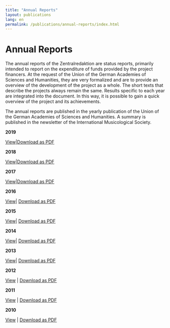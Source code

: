 ```yaml
---
title: "Annual Reports"
layout: publications
lang: en
permalink: /publications/annual-reports/index.html
---
```


# Annual Reports

The annual reports of the Zentralredaktion are status reports, primarily intended to report on the expenditure of funds provided by the project financers. At the request of the Union of the German Academies of Sciences and Humanities, they are very formalized and are to provide an overview of the development of the project as a whole. The short texts that describe the projects always remain the same. Results specific to each year are integrated into the document. In this way, it is possible to gain a quick overview of the project and its achievements.

The annual reports are published in the yearly publication of the Union of the German Academies of Sciences and Humanities. A summary is published in the newsletter of the International Musicological Society.



**2019**

[View](/publications/annual-reports/2019.html#c3967)|[Download as PDF](/resources-old-website/user_upload/RISM-Jahresbericht-19_EN.pdf)



**2018**

[View](/publications/annual-reports/2018.html)|[Download as PDF](/resources-old-website/community-content/Zentralredaktion/Jahresberichte/RISM-Jahresbericht-18_EN.pdf)



**2017**

[View](/publications/annual-reports/2017.html)|[Download as PDF](/resources-old-website/Jahresbericht2017_EN.pdf)



**2016**

[View](/publications/annual-reports/2016.html#c3434)| [Download as PDF](/resources-old-website/Jahresbericht_EN_2016.pdf)



**2015**

[View](/publications/annual-reports/2015.html#c3227)| [Download as PDF](/resources-old-website/Jahresbericht_EN_2015.pdf)



**2014**

[View](/publications/annual-reports/2014.html)| [Download as PDF](/resources-old-website/community-content/Zentralredaktion/Annual_Report_2014.pdf)



**2013**

[View](/publications/annual-reports/2013.html#c2693)| [Download as PDF](/resources-old-website/community-content/Zentralredaktion/Jahresbericht_EN_web_2013.pdf)



**2012**

[View](/publications/annual-reports/2012.html#c2449) | [Download as PDF](/resources-old-website/community-content/Zentralredaktion/JahresberichtEnglisch.pdf)



**2011**

[View](/publications/annual-reports/2011.html) | [Download as PDF](/resources-old-website/community-content/Zentralredaktion/Jahresbericht%202011%20englisch_01.pdf)



**2010**

[View](/publications/annual-reports/2010.html) | [Download as PDF](/resources-old-website/community-content/Zentralredaktion/JahresberichtEnglisch%202010.pdf)